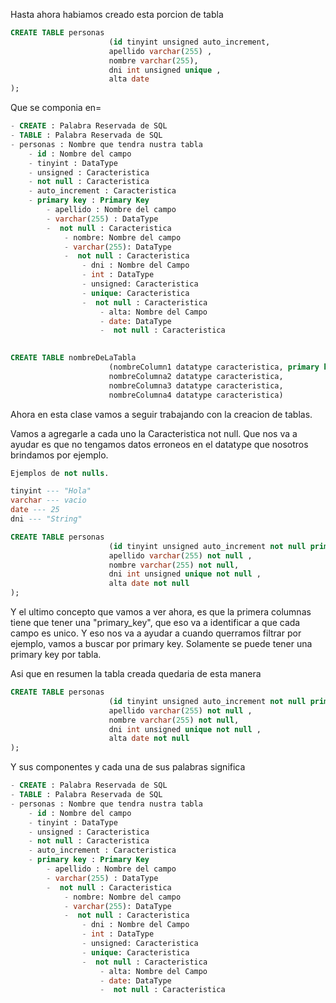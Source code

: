 
Hasta ahora habiamos creado esta porcion de tabla

```sql
CREATE TABLE personas 
					  (id tinyint unsigned auto_increment,
					  apellido varchar(255) ,
					  nombre varchar(255),
					  dni int unsigned unique ,
					  alta date
);
``` 

Que se componia en=

```sql
- CREATE : Palabra Reservada de SQL
- TABLE : Palabra Reservada de SQL
- personas : Nombre que tendra nustra tabla
	- id : Nombre del campo 
	- tinyint : DataType
	- unsigned : Caracteristica
	- not null : Caracteristica
	- auto_increment : Caracteristica
	- primary key : Primary Key
		- apellido : Nombre del campo
		- varchar(255) : DataType
		-  not null : Caracteristica
			- nombre: Nombre del campo
			- varchar(255): DataType
			-  not null : Caracteristica
				- dni : Nombre del Campo
				- int : DataType
				- unsigned: Caracteristica
				- unique: Caracteristica
				-  not null : Caracteristica
					- alta: Nombre del Campo
					- date: DataType
					-  not null : Caracteristica
	
```

```sql
CREATE TABLE nombreDeLaTabla 
					  (nombreColumn1 datatype caracteristica, primary key
					  nombreColumna2 datatype caracteristica,
					  nombreColumna3 datatype caracteristica,
					  nombreColumna4 datatype caracteristica)
```


Ahora en esta clase vamos a seguir trabajando con la creacion de tablas.

Vamos a agregarle a cada uno la Caracteristica not null.
Que nos va a ayudar es que no tengamos datos erroneos en el datatype que nosotros brindamos por ejemplo.

```sql
Ejemplos de not nulls.

tinyint --- "Hola"
varchar --- vacio
date --- 25
dni --- "String"
```


```sql
CREATE TABLE personas 
					  (id tinyint unsigned auto_increment not null primary key,
					  apellido varchar(255) not null ,
					  nombre varchar(255) not null,
					  dni int unsigned unique not null ,
					  alta date not null
);
``` 



Y el ultimo concepto que vamos a ver ahora, es que la primera columnas tiene que tener una "primary_key", que eso va a identificar a que cada campo es unico.
Y eso nos va a ayudar a cuando querramos filtrar por ejemplo, vamos a buscar por primary key.
Solamente se puede tener una primary key por tabla.
  

Asi que en resumen la tabla creada quedaria de esta manera

```sql
CREATE TABLE personas 
					  (id tinyint unsigned auto_increment not null primary key,
					  apellido varchar(255) not null ,
					  nombre varchar(255) not null,
					  dni int unsigned unique not null ,
					  alta date not null
);
```

Y sus componentes y cada una de sus palabras significa

```sql
- CREATE : Palabra Reservada de SQL
- TABLE : Palabra Reservada de SQL
- personas : Nombre que tendra nustra tabla
	- id : Nombre del campo 
	- tinyint : DataType
	- unsigned : Caracteristica
	- not null : Caracteristica
	- auto_increment : Caracteristica
	- primary key : Primary Key
		- apellido : Nombre del campo
		- varchar(255) : DataType
		-  not null : Caracteristica
			- nombre: Nombre del campo
			- varchar(255): DataType
			-  not null : Caracteristica
				- dni : Nombre del Campo
				- int : DataType
				- unsigned: Caracteristica
				- unique: Caracteristica
				-  not null : Caracteristica
					- alta: Nombre del Campo
					- date: DataType
					-  not null : Caracteristica
```


 